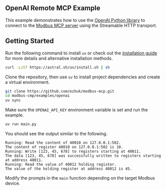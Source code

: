 ## OpenAI Remote MCP Example

This example demonstrates how to use the [OpenAI Python library](https://github.com/openai/openai-python) to connect to the [Modbus MCP server](https://github.com/ezhuk/modbus-mcp) using the Streamable HTTP transport.

## Getting Started

Run the following command to install `uv` or check out the [installation guide](https://docs.astral.sh/uv/getting-started/installation/) for more details and alternative installation methods.

```bash
curl -LsSf https://astral.sh/uv/install.sh | sh
```

Clone the repository, then use `uv` to install project dependencies and create a virtual environment.

```bash
git clone https://github.com/ezhuk/modbus-mcp.git
cd modbus-cmp/examples/openai
uv sync
```

Make sure the `OPENAI_API_KEY` environment variable is set and run the example.

```bash
uv run main.py
```

You should see the output similar to the following.

```text
Running: Read the content of 40010 on 127.0.0.1:502.
The content of register 40010 on 127.0.0.1:502 is 10.
Running: Write [123, 45, 678] to registers starting at 40011.
The data [123, 45, 678] was successfully written to registers starting at address 40011.
Running: Read the value of 40012 holding register.
The value of the holding register at address 40012 is 45.
```

Modify the prompts in the `main` function depending on the target Modbus device.
